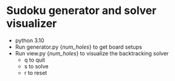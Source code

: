 # Sudoku generator and solver visualizer
- python 3.10
- Run generator.py {*num_holes*} to get board setups
- Run view.py {*num_holes*} to visualize the backtracking solver
    + q to quit
    + s to solve
    + r to reset

